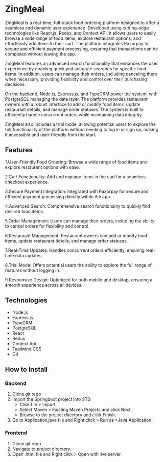 # ZingMeal

ZingMeal is a real-time, full-stack food ordering platform designed to offer a seamless and dynamic user experience. Developed using cutting-edge technologies like React.js, Redux, and Context API, it allows users to easily browse a wide range of food items, explore restaurant options, and effortlessly add items to their cart. The platform integrates Razorpay for secure and efficient payment processing, ensuring that transactions can be completed without leaving the app.

ZingMeal features an advanced search functionality that enhances the user experience by enabling quick and accurate searches for specific food items. In addition, users can manage their orders, including canceling them when necessary, providing flexibility and control over their purchasing decisions.

On the backend, Node.js, Express.js, and TypeORM power the system, with PostgreSQL managing the data layer. The platform provides restaurant owners with a robust interface to add or modify food items, update restaurant details, and manage order statuses. The system is built to efficiently handle concurrent orders while maintaining data integrity.

ZingMeal also includes a trial mode, allowing potential users to explore the full functionality of the platform without needing to log in or sign up, making it accessible and user-friendly from the start.
## Features

1.User-Friendly Food Ordering: Browse a wide range of food items and explore restaurant options with ease.

2.Cart Functionality: Add and manage items in the cart for a seamless checkout experience.

3.Secure Payment Integration: Integrated with Razorpay for secure and efficient payment processing directly within the app.

4.Advanced Search: Comprehensive search functionality to quickly find desired food items.

5.Order Management: Users can manage their orders, including the ability to cancel orders for flexibility and control.

6.Restaurant Management: Restaurant owners can add or modify food items, update restaurant details, and manage order statuses.

7.Real-Time Updates: Handles concurrent orders efficiently, ensuring real-time data updates.

8.Trial Mode: Offers potential users the ability to explore the full range of features without logging in.

9.Responsive Design: Optimized for both mobile and desktop, ensuring a smooth experience across all devices.

## Technologies

- Node.js
- Express.js
- TypeORM
- PostgreSQL
- React
- Redux
- Context Api
- Taailwind CSS
- Git

## How to Install
### Backend
1. Clone git repo
2. Import the Springboot project into STS:
   + Click file > Import.
   + Select Maven > Existing Maven Projects and click Next.
   + Browse to the project directory and click Finish.
3. Go to Application.java file and Right click > Run as >Java Application.
   
### Frontend
1. Clone git repo
2. Navigate to project directory.
3. Open .html file and Right click > Open with live server.

